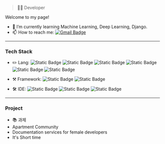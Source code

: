 > 👩‍💻 Developer

<!--
**Jiye-Park01/Jiye-Park01** is a ✨ _special_ ✨ repository because its `README.md` (this file) appears on your GitHub profile.

Here are some ideas to get you started:

- 🔭 I’m currently working on ...
- 🌱 I’m currently learning ...
- 👯 I’m looking to collaborate on ...
- 🤔 I’m looking for help with ...
- 💬 Ask me about ...
- 📫 How to reach me: ...
- 😄 Pronouns: ...
- ⚡ Fun fact: ...
-->

Welcome to my page!
- 🌱 I’m currently learning Machine Learning, Deep Learning, Django.
- 📫 How to reach me: [![Gmail Badge](https://img.shields.io/badge/-jiye0710@duksung.ac.kr-4381C3?style=flat-square&logo=Gmail&logoColor=white)](mailto:jiye0710@duksung.ac.kr "Connect via Email")

---

### Tech Stack
- ✏️ Lang: ![Static Badge](https://img.shields.io/badge/-Java-Java?style=flat-square&logo=Java&logoColor=white&color=F80000)
![Static Badge](https://img.shields.io/badge/-Kotlin-Kotlin?style=flat-square&logo=Kotlin&logoColor=white&color=7F52FF)
![Static Badge](https://img.shields.io/badge/-Python-Python?style=flat-square&logo=Python&logoColor=white&color=3776AB)
![Static Badge](https://img.shields.io/badge/-HTML-HTML?style=flat-square&logo=HTML5&logoColor=white&color=E34F26)
![Static Badge](https://img.shields.io/badge/-CSS-CSS?style=flat-square&logo=CSS3&logoColor=white&color=1572B6)
![Static Badge](https://img.shields.io/badge/-JavaScript-JavaScript?style=flat-square&logo=javascript&logoColor=white&color=F7DF1E)


- ⚒️ Framework: ![Static Badge](https://img.shields.io/badge/-Django-Django?style=flat-square&logo=Django&logoColor=white&color=092E20)
![Static Badge](https://img.shields.io/badge/-Flask-Flask?style=flat-square&logo=Flask&logoColor=white&color=000)


- 🛠️ IDE: ![Static Badge](https://img.shields.io/badge/-Android_Studio-Android_Studio?style=flat-square&logo=Androidstudio&logoColor=white&color=3DDC84)
![Static Badge](https://img.shields.io/badge/-VSCode-VS_Code?style=flat-square&logo=visualstudiocode&logoColor=white&color=007ACC)
![Static Badge](https://img.shields.io/badge/-Pycharm-Pycharm?style=flat-square&logo=Pycharm&logoColor=white&color=000)

---
### Project
- 📚 과제 
- Apartment Community
- Documentation services for female developers
- It's Short time
